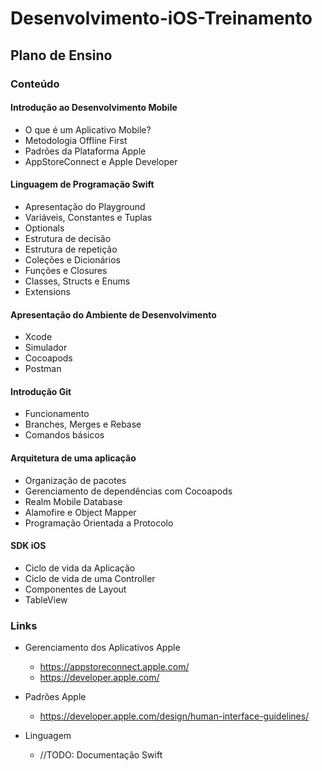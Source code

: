 # Desenvolvimento-iOS-Treinamento

## Plano de Ensino

### Conteúdo

#### Introdução ao Desenvolvimento Mobile
- O que é um Aplicativo Mobile?
- Metodologia Offline First
- Padrões da Plataforma Apple
- AppStoreConnect e Apple Developer

#### Linguagem de Programação Swift
- Apresentação do Playground
- Variáveis, Constantes e Tuplas
- Optionals
- Estrutura de decisão
- Estrutura de repetição
- Coleções e Dicionários 
- Funções e Closures
- Classes, Structs e Enums
- Extensions

#### Apresentação do Ambiente de Desenvolvimento
- Xcode
- Simulador
- Cocoapods
- Postman

#### Introdução Git
- Funcionamento
- Branches, Merges e Rebase
- Comandos básicos

#### Arquitetura de uma aplicação
- Organização de pacotes
- Gerenciamento de dependências com Cocoapods
- Realm Mobile Database
- Alamofire e Object Mapper
- Programação Orientada a Protocolo

#### SDK iOS 
- Ciclo de vida da Aplicação
- Ciclo de vida de uma Controller
- Componentes de Layout
- TableView

### Links 
- Gerenciamento dos Aplicativos Apple
  - https://appstoreconnect.apple.com/
  - https://developer.apple.com/

- Padrões Apple
  - https://developer.apple.com/design/human-interface-guidelines/

- Linguagem
  - //TODO: Documentação Swift


